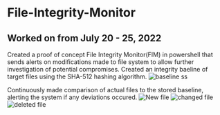 # File-Integrity-Monitor
## Worked on from July 20 - 25, 2022

Created a proof of concept File Integrity Monitor(FIM) in powershell that sends alerts on modifications made to file system to allow further investigation of potential compromises. Created an integrity baeline of target files using the SHA-512 hashing algorithm. 
![baseline ss](https://user-images.githubusercontent.com/70961105/180883042-779182ef-365a-4457-876b-d25863472107.JPG)

Continuously made comparison of actual files to the stored baseline, alerting the system if any deviations occured.
![New file](https://user-images.githubusercontent.com/70961105/180883193-7387d58b-b6ec-4884-b6a8-21ba4e281cc1.JPG)
![changed file](https://user-images.githubusercontent.com/70961105/180883217-3228f207-399e-4c80-aded-c4b43ab1f567.JPG)
![deleted file](https://user-images.githubusercontent.com/70961105/180883235-3231b3c9-849c-4775-9c82-4d36dd56b0d0.JPG)
